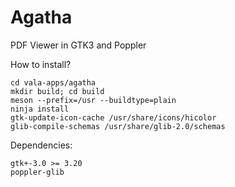 Agatha
=======

PDF Viewer in GTK3 and Poppler

How to install?
````
cd vala-apps/agatha
mkdir build; cd build
meson --prefix=/usr --buildtype=plain
ninja install
gtk-update-icon-cache /usr/share/icons/hicolor
glib-compile-schemas /usr/share/glib-2.0/schemas
````
Dependencies:
````
gtk+-3.0 >= 3.20
poppler-glib
````

